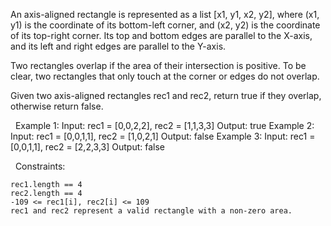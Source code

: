 An axis-aligned rectangle is represented as a list [x1, y1, x2, y2], where (x1, y1) is the coordinate of its bottom-left corner, and (x2, y2) is the coordinate of its top-right corner. Its top and bottom edges are parallel to the X-axis, and its left and right edges are parallel to the Y-axis.

Two rectangles overlap if the area of their intersection is positive. To be clear, two rectangles that only touch at the corner or edges do not overlap.

Given two axis-aligned rectangles rec1 and rec2, return true if they overlap, otherwise return false.

 
Example 1:
Input: rec1 = [0,0,2,2], rec2 = [1,1,3,3]
Output: true
Example 2:
Input: rec1 = [0,0,1,1], rec2 = [1,0,2,1]
Output: false
Example 3:
Input: rec1 = [0,0,1,1], rec2 = [2,2,3,3]
Output: false

 
Constraints:


	rec1.length == 4
	rec2.length == 4
	-109 <= rec1[i], rec2[i] <= 109
	rec1 and rec2 represent a valid rectangle with a non-zero area.

